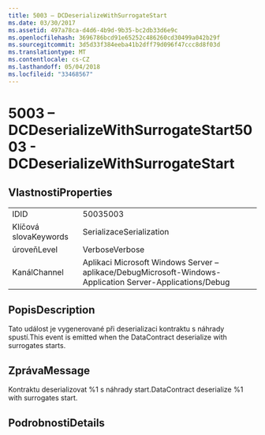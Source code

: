 ```yaml
---
title: 5003 – DCDeserializeWithSurrogateStart
ms.date: 03/30/2017
ms.assetid: 497a78ca-d4d6-4b9d-9b35-bc2db33d6e9c
ms.openlocfilehash: 3696786bcd91e65252c486260cd30499a042b29f
ms.sourcegitcommit: 3d5d33f384eeba41b2dff79d096f47ccc8d8f03d
ms.translationtype: MT
ms.contentlocale: cs-CZ
ms.lasthandoff: 05/04/2018
ms.locfileid: "33468567"
---
```

# <a name="5003---dcdeserializewithsurrogatestart"></a><span data-ttu-id="9418f-102">5003 – DCDeserializeWithSurrogateStart</span><span class="sxs-lookup"><span data-stu-id="9418f-102">5003 - DCDeserializeWithSurrogateStart</span></span>
## <a name="properties"></a><span data-ttu-id="9418f-103">Vlastnosti</span><span class="sxs-lookup"><span data-stu-id="9418f-103">Properties</span></span>  
  
|||  
|-|-|  
|<span data-ttu-id="9418f-104">ID</span><span class="sxs-lookup"><span data-stu-id="9418f-104">ID</span></span>|<span data-ttu-id="9418f-105">5003</span><span class="sxs-lookup"><span data-stu-id="9418f-105">5003</span></span>|  
|<span data-ttu-id="9418f-106">Klíčová slova</span><span class="sxs-lookup"><span data-stu-id="9418f-106">Keywords</span></span>|<span data-ttu-id="9418f-107">Serializace</span><span class="sxs-lookup"><span data-stu-id="9418f-107">Serialization</span></span>|  
|<span data-ttu-id="9418f-108">úroveň</span><span class="sxs-lookup"><span data-stu-id="9418f-108">Level</span></span>|<span data-ttu-id="9418f-109">Verbose</span><span class="sxs-lookup"><span data-stu-id="9418f-109">Verbose</span></span>|  
|<span data-ttu-id="9418f-110">Kanál</span><span class="sxs-lookup"><span data-stu-id="9418f-110">Channel</span></span>|<span data-ttu-id="9418f-111">Aplikaci Microsoft Windows Server – aplikace/Debug</span><span class="sxs-lookup"><span data-stu-id="9418f-111">Microsoft-Windows-Application Server-Applications/Debug</span></span>|  
  
## <a name="description"></a><span data-ttu-id="9418f-112">Popis</span><span class="sxs-lookup"><span data-stu-id="9418f-112">Description</span></span>  
 <span data-ttu-id="9418f-113">Tato událost je vygenerované při deserializaci kontraktu s náhrady spustí.</span><span class="sxs-lookup"><span data-stu-id="9418f-113">This event is emitted when the DataContract deserialize with surrogates starts.</span></span>  
  
## <a name="message"></a><span data-ttu-id="9418f-114">Zpráva</span><span class="sxs-lookup"><span data-stu-id="9418f-114">Message</span></span>  
 <span data-ttu-id="9418f-115">Kontraktu deserializovat %1 s náhrady start.</span><span class="sxs-lookup"><span data-stu-id="9418f-115">DataContract deserialize %1 with surrogates start.</span></span>  
  
## <a name="details"></a><span data-ttu-id="9418f-116">Podrobnosti</span><span class="sxs-lookup"><span data-stu-id="9418f-116">Details</span></span>
